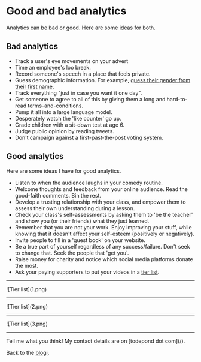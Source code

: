 # Good and bad analytics

Analytics can be bad or good. Here are some ideas for both.

## Bad analytics

- Track a user's eye movements on your advert 
- Time an employee's loo break.
- Record someone's speech in a place that feels private.
- Guess demographic information. For example, [guess their gender from their first name](https://youtu.be/suv76aL0NrA?si=d86kL8LrsWFhr-Ch).
- Track everything "just in case you want it one day".
- Get someone to agree to all of this by giving them a long and hard-to-read terms-and-conditions.
- Pump it all into a large language model.
- Desperately watch the 'like counter' go up.
- Grade children with a sit-down test at age 6.
- Judge public opinion by reading tweets.
- Don't campaign against a first-past-the-post voting system.

## Good analytics

Here are some ideas I have for good analytics.

- Listen to when the audience laughs in your comedy routine.
- Welcome thoughts and feedback from your online audience. Read the good-faith comments. Bin the rest.
- Develop a trusting relationship with your class, and empower them to assess their own understanding during a lesson.
- Check your class's self-assessments by asking them to 'be the teacher' and show you (or their friends) what they just learned.
- Remember that you are not your work. Enjoy improving your stuff, while knowing that it doesn't affect your self-esteem (positively or negatively).
- Invite people to fill in a 'guest book' on your website.
- Be a true part of yourself regardless of any success/failure. Don't seek to change that. Seek the people that 'get you'.
- Raise money for charity and notice which social media platforms donate the most.
- Ask your paying supporters to put your videos in a [tier list](https://tiermaker.com/create/sandpond-saga-episodes-16352180).

<hr>
![Tier list](1.png)
<hr>
![Tier list](2.png)
<hr>
![Tier list](3.png)
<hr>
Tell me what you think! My contact details are on [todepond dot com](/).

<br>

Back to the [blogi](/wikiblogarden).

